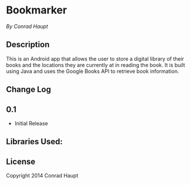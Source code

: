 # Bookmarker #
*By Conrad Haupt*

## Description ##
This is an Android app that allows the user to store a digital library of their books and the locations they are currently at in reading the book. It is built using Java and uses the Google Books API to retrieve book information.

## Change Log ##

## 0.1 ##
- Initial Release

## Libraries Used: ##

## License ##
Copyright 2014 Conrad Haupt